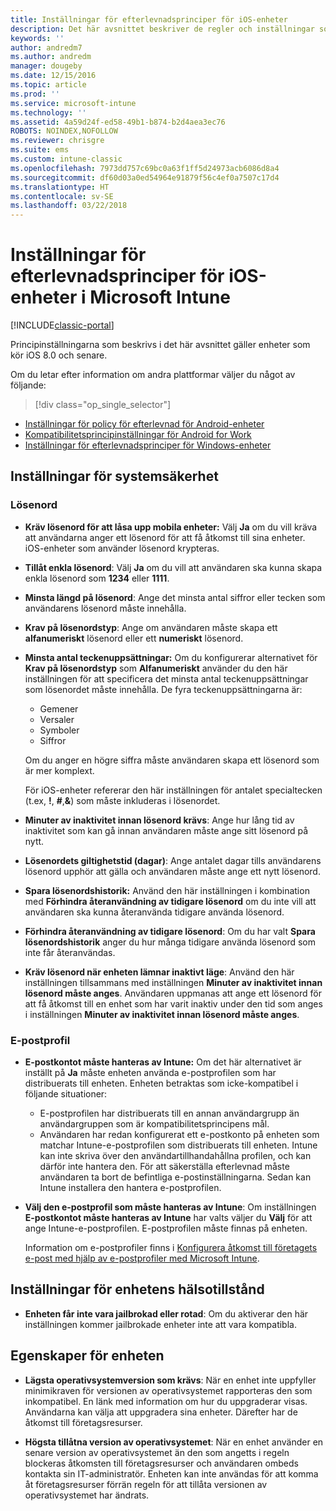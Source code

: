 ```yaml
---
title: Inställningar för efterlevnadsprinciper för iOS-enheter
description: Det här avsnittet beskriver de regler och inställningar som du kan ange i en efterlevnadsprincip för iOS-enheter.
keywords: ''
author: andredm7
ms.author: andredm
manager: dougeby
ms.date: 12/15/2016
ms.topic: article
ms.prod: ''
ms.service: microsoft-intune
ms.technology: ''
ms.assetid: 4a59d24f-ed58-49b1-b874-b2d4aea3ec76
ROBOTS: NOINDEX,NOFOLLOW
ms.reviewer: chrisgre
ms.suite: ems
ms.custom: intune-classic
ms.openlocfilehash: 7973dd757c69bc0a63f1ff5d24973acb6086d8a4
ms.sourcegitcommit: df60d03a0ed54964e91879f56c4ef0a7507c17d4
ms.translationtype: HT
ms.contentlocale: sv-SE
ms.lasthandoff: 03/22/2018
---
```

# <a name="compliance-policy-settings-for-ios-devices-in-microsoft-intune"></a>Inställningar för efterlevnadsprinciper för iOS-enheter i Microsoft Intune

[!INCLUDE[classic-portal](../includes/classic-portal.md)]

Principinställningarna som beskrivs i det här avsnittet gäller enheter som kör iOS 8.0 och senare.

Om du letar efter information om andra plattformar väljer du något av följande:
> [!div class="op_single_selector"]
- [Inställningar för policy för efterlevnad för Android-enheter](android-compliance-policy-settings-in-microsoft-intune.md)
- [Kompatibilitetsprincipinställningar för Android for Work](afw-compliance-policy-settings-in-microsoft-intune.md)
- [Inställningar för efterlevnadsprinciper för Windows-enheter](windows-compliance-policy-settings-in-microsoft-intune.md)

## <a name="system-security-settings"></a>Inställningar för systemsäkerhet
### <a name="password"></a>Lösenord
- **Kräv lösenord för att låsa upp mobila enheter:** Välj **Ja** om du vill kräva att användarna anger ett lösenord för att få åtkomst till sina enheter. iOS-enheter som använder lösenord krypteras.

- **Tillåt enkla lösenord**: Välj **Ja** om du vill att användaren ska kunna skapa enkla lösenord som **1234** eller **1111**.

-  **Minsta längd på lösenord**: Ange det minsta antal siffror eller tecken som användarens lösenord måste innehålla.

- **Krav på lösenordstyp**: Ange om användaren måste skapa ett **alfanumeriskt** lösenord eller ett **numeriskt** lösenord.

- **Minsta antal teckenuppsättningar:** Om du konfigurerar alternativet för **Krav på lösenordstyp** som **Alfanumeriskt** använder du den här inställningen för att specificera det minsta antal teckenuppsättningar som lösenordet måste innehålla. De fyra teckenuppsättningarna är:
  -   Gemener
  -   Versaler
  -   Symboler
  -   Siffror

  Om du anger en högre siffra måste användaren skapa ett lösenord som är mer komplext.

  För iOS-enheter refererar den här inställningen för antalet specialtecken (t.ex, **!**, **#**,**&amp;**) som måste inkluderas i lösenordet.

- **Minuter av inaktivitet innan lösenord krävs**: Ange hur lång tid av inaktivitet som kan gå innan användaren måste ange sitt lösenord på nytt.

- **Lösenordets giltighetstid (dagar)**: Ange antalet dagar tills användarens lösenord upphör att gälla och användaren måste ange ett nytt lösenord.

- **Spara lösenordshistorik:** Använd den här inställningen i kombination med **Förhindra återanvändning av tidigare lösenord** om du inte vill att användaren ska kunna återanvända tidigare använda lösenord.

- **Förhindra återanvändning av tidigare lösenord**: Om du har valt **Spara lösenordshistorik** anger du hur många tidigare använda lösenord som inte får återanvändas.

- **Kräv lösenord när enheten lämnar inaktivt läge**: Använd den här inställningen tillsammans med inställningen **Minuter av inaktivitet innan lösenord måste anges**. Användaren uppmanas att ange ett lösenord för att få åtkomst till en enhet som har varit inaktiv under den tid som anges i inställningen **Minuter av inaktivitet innan lösenord måste anges**.

### <a name="email-profile"></a>E-postprofil
- **E-postkontot måste hanteras av Intune:** Om det här alternativet är inställt på **Ja** måste enheten använda e-postprofilen som har distribuerats till enheten. Enheten betraktas som icke-kompatibel i följande situationer:
  - E-postprofilen har distribuerats till en annan användargrupp än användargruppen som är kompatibilitetsprincipens mål.
  - Användaren har redan konfigurerat ett e-postkonto på enheten som matchar Intune-e-postprofilen som distribuerats till enheten. Intune kan inte skriva över den användartillhandahållna profilen, och kan därför inte hantera den. För att säkerställa efterlevnad måste användaren ta bort de befintliga e-postinställningarna. Sedan kan Intune installera den hantera e-postprofilen.

- **Välj den e-postprofil som måste hanteras av Intune**: Om inställningen **E-postkontot måste hanteras av Intune** har valts väljer du **Välj** för att ange Intune-e-postprofilen. E-postprofilen måste finnas på enheten.

     Information om e-postprofiler finns i [Konfigurera åtkomst till företagets e-post med hjälp av e-postprofiler med Microsoft Intune](configure-access-to-corporate-email-using-email-profiles-with-microsoft-intune.md).

## <a name="device-health-settings"></a>Inställningar för enhetens hälsotillstånd

- **Enheten får inte vara jailbrokad eller rotad**: Om du aktiverar den här inställningen kommer jailbrokade enheter inte att vara kompatibla.

##  <a name="device-properties"></a>Egenskaper för enheten
- **Lägsta operativsystemversion som krävs**: När en enhet inte uppfyller minimikraven för versionen av operativsystemet rapporteras den som inkompatibel.
En länk med information om hur du uppgraderar visas. Användarna kan välja att uppgradera sina enheter. Därefter har de åtkomst till företagsresurser.

- **Högsta tillåtna version av operativsystemet**: När en enhet använder en senare version av operativsystemet än den som angetts i regeln blockeras åtkomsten till företagsresurser och användaren ombeds kontakta sin IT-administratör. Enheten kan inte användas för att komma åt företagsresurser förrän regeln för att tillåta versionen av operativsystemet har ändrats.
